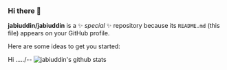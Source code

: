 ### Hi there 👋


**jabiuddin/jabiuddin** is a ✨ _special_ ✨ repository because its `README.md` (this file) appears on your GitHub profile.

Here are some ideas to get you started:
<!--
- 🔭 I’m  ...
- 🌱 I’m currently learning ...
- 👯 I’m looking to collaborate on ...
- 🤔 I’m looking for help with ...
- 💬 Ask me about ...
- 📫 How to reach me: ...
- 😄 Pronouns: ...
- ⚡ Fun fact: ... 
- 
![jabiuddin's github stats](https://github-readme-stats.vercel.app/api?username=jabiuddin&count_private=true&show_icons=true&theme=radical)

-->



Hi ...../--
![jabiuddin's github stats](https://github-readme-stats.vercel.app/api?username=jabiuddin&count_private=true&show_icons=true&theme=radical)

